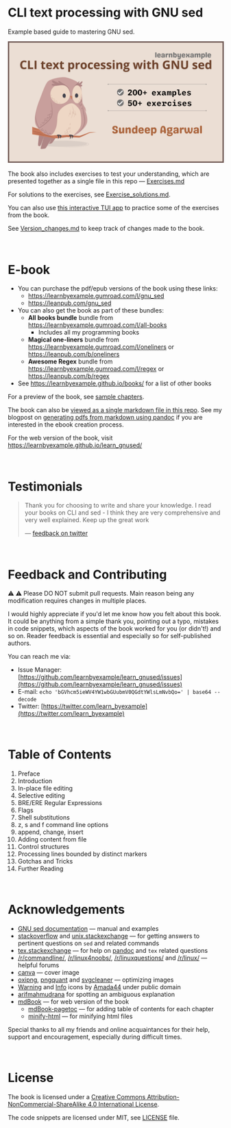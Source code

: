 # CLI text processing with GNU sed

Example based guide to mastering GNU sed.

<p align="center"><img src="./images/sed_ls.png" alt="CLI text processing with GNU sed ebook cover image" /></p>

The book also includes exercises to test your understanding, which are presented together as a single file in this repo — [Exercises.md](./exercises/Exercises.md)

For solutions to the exercises, see [Exercise_solutions.md](./exercises/Exercise_solutions.md).

You can also use [this interactive TUI app](https://github.com/learnbyexample/TUI-apps/blob/main/SedExercises) to practice some of the exercises from the book.

See [Version_changes.md](./Version_changes.md) to keep track of changes made to the book.

<br>

# E-book

* You can purchase the pdf/epub versions of the book using these links:
    * https://learnbyexample.gumroad.com/l/gnu_sed
    * https://leanpub.com/gnu_sed
* You can also get the book as part of these bundles:
    * **All books bundle** bundle from https://learnbyexample.gumroad.com/l/all-books
        * Includes all my programming books
    * **Magical one-liners** bundle from https://learnbyexample.gumroad.com/l/oneliners or https://leanpub.com/b/oneliners
    * **Awesome Regex** bundle from https://learnbyexample.gumroad.com/l/regex or https://leanpub.com/b/regex
* See https://learnbyexample.github.io/books/ for a list of other books

For a preview of the book, see [sample chapters](./sample_chapters/gnu_sed_sample.pdf).

The book can also be [viewed as a single markdown file in this repo](./gnu_sed.md). See my blogpost on [generating pdfs from markdown using pandoc](https://learnbyexample.github.io/tutorial/ebook-generation/customizing-pandoc/) if you are interested in the ebook creation process.

For the web version of the book, visit https://learnbyexample.github.io/learn_gnused/

<br>

# Testimonials

>Thank you for choosing to write and share your knowledge. I read your books on CLI and sed - I think they are very comprehensive and very well explained. Keep up the great work
>
> — [feedback on twitter](https://twitter.com/le_anh_phuong/status/1628149732760604672)

<br>

# Feedback and Contributing

⚠️ ⚠️ Please DO NOT submit pull requests. Main reason being any modification requires changes in multiple places.

I would highly appreciate if you'd let me know how you felt about this book. It could be anything from a simple thank you, pointing out a typo, mistakes in code snippets, which aspects of the book worked for you (or didn't!) and so on. Reader feedback is essential and especially so for self-published authors.

You can reach me via:

* Issue Manager: [https://github.com/learnbyexample/learn_gnused/issues](https://github.com/learnbyexample/learn_gnused/issues)
* E-mail: `echo 'bGVhcm5ieWV4YW1wbGUubmV0QGdtYWlsLmNvbQo=' | base64 --decode`
* Twitter: [https://twitter.com/learn_byexample](https://twitter.com/learn_byexample)

<br>

# Table of Contents

1) Preface
2) Introduction
3) In-place file editing
4) Selective editing
5) BRE/ERE Regular Expressions
6) Flags
7) Shell substitutions
8) z, s and f command line options
9) append, change, insert
10) Adding content from file
11) Control structures
12) Processing lines bounded by distinct markers
13) Gotchas and Tricks
14) Further Reading

<br>

# Acknowledgements

* [GNU sed documentation](https://www.gnu.org/software/sed/manual/sed.html) — manual and examples
* [stackoverflow](https://stackoverflow.com/) and [unix.stackexchange](https://unix.stackexchange.com/) — for getting answers to pertinent questions on `sed` and related commands
* [tex.stackexchange](https://tex.stackexchange.com/) — for help on [pandoc](https://github.com/jgm/pandoc/) and `tex` related questions
* [/r/commandline/](https://old.reddit.com/r/commandline), [/r/linux4noobs/](https://old.reddit.com/r/linux4noobs/), [/r/linuxquestions/](https://old.reddit.com/r/linuxquestions/) and [/r/linux/](https://old.reddit.com/r/linux/) — helpful forums
* [canva](https://www.canva.com/) — cover image
* [oxipng](https://github.com/shssoichiro/oxipng), [pngquant](https://pngquant.org/) and [svgcleaner](https://github.com/RazrFalcon/svgcleaner) — optimizing images
* [Warning](https://commons.wikimedia.org/wiki/File:Warning_icon.svg) and [Info](https://commons.wikimedia.org/wiki/File:Info_icon_002.svg) icons by [Amada44](https://commons.wikimedia.org/wiki/User:Amada44) under public domain
* [arifmahmudrana](https://github.com/arifmahmudrana) for spotting an ambiguous explanation
* [mdBook](https://github.com/rust-lang/mdBook) — for web version of the book
    * [mdBook-pagetoc](https://github.com/JorelAli/mdBook-pagetoc) — for adding table of contents for each chapter
    * [minify-html](https://github.com/wilsonzlin/minify-html) — for minifying html files

Special thanks to all my friends and online acquaintances for their help, support and encouragement, especially during difficult times.

<br>

# License

The book is licensed under a [Creative Commons Attribution-NonCommercial-ShareAlike 4.0 International License](https://creativecommons.org/licenses/by-nc-sa/4.0/).

The code snippets are licensed under MIT, see [LICENSE](./LICENSE) file.

